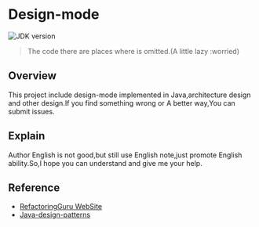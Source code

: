 # Design-mode
![JDK version](https://img.shields.io/badge/JDK-1.8-green)
> The code there are places where is omitted.(A little lazy :worried)
## Overview
This project include design-mode implemented in Java,architecture design and other design.If you find something wrong 
or A better way,You can submit issues.


## Explain
Author English is not good,but still use English note,just promote English ability.So,I hope you can understand and give
me your help.

## Reference
* [RefactoringGuru WebSite](https://refactoringguru.cn/)
* [Java-design-patterns](https://github.com/iluwatar/java-design-patterns)